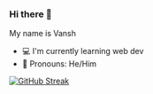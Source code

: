 ### Hi there 👋

My name is Vansh
- 💻 I'm currently learning web dev
- 🙂 Pronouns: He/Him

[![GitHub Streak](https://streak-stats.demolab.com?user=Van-sh&theme=catppuccin-mocha&hide_border=true&date_format=j%20M%5B%20Y%5D)](https://git.io/streak-stats)
